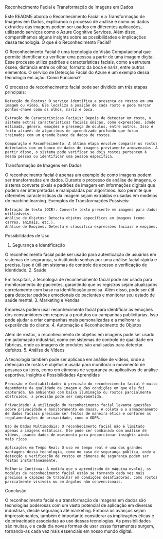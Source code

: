 Reconhecimento Facial e Transformação de Imagens em Dados

Este README aborda o Reconhecimento Facial e a Transformação de Imagens em Dados, explicando o processo de análise e como os dados extraídos das imagens podem ser usados em diferentes aplicações, utilizando serviços como o Azure Cognitive Services. Além disso, compartilhamos alguns insights sobre as possibilidades e implicações dessa tecnologia.
O que é o Reconhecimento Facial?

O Reconhecimento Facial é uma tecnologia de Visão Computacional que permite identificar ou verificar uma pessoa a partir de uma imagem digital. Esse processo utiliza padrões e características faciais, como a estrutura óssea, distância entre os olhos, formato da boca e nariz, entre outros elementos. O serviço de Detecção Facial do Azure é um exemplo dessa tecnologia em ação.
Como Funciona?

O processo de reconhecimento facial pode ser dividido em três etapas principais:

    Detecção de Rostos: O serviço identifica a presença de rostos em uma imagem ou vídeo. Ele localiza a posição de cada rosto e pode marcar pontos-chave como os olhos, nariz e boca.

    Extração de Características Faciais: Depois de detectar um rosto, o sistema extrai características faciais únicas, como expressões, idade estimada, gênero, emoções e presença de óculos, entre outros. Isso é feito através de algoritmos de aprendizado profundo que foram treinados com um grande banco de dados de rostos.

    Comparação e Reconhecimento: A última etapa envolve comparar os rostos detectados com um banco de dados de imagens previamente armazenadas. A partir disso, o sistema pode verificar se dois rostos pertencem à mesma pessoa ou identificar uma pessoa específica.

Transformação de Imagens em Dados

O reconhecimento facial é apenas um exemplo de como imagens podem ser transformadas em dados. Durante o processo de análise de imagens, o sistema converte pixels e padrões de imagem em informações digitais que podem ser interpretadas e manipuladas por algoritmos. Isso permite que diferentes características da imagem sejam extraídas e usadas em modelos de machine learning.
Exemplos de Transformações Possíveis:

    Extração de texto (OCR): Converte texto presente em imagens para dados utilizáveis.
    Análise de Objetos: Detecta objetos específicos em imagens (como carros, animais, etc.).
    Análise de Emoções: Detecta e classifica expressões faciais e emoções.

Possibilidades de Uso
1. Segurança e Identificação

O reconhecimento facial pode ser usado para autenticação de usuários em sistemas de segurança, substituindo senhas por uma análise facial rápida e precisa. Isso é útil em sistemas de controle de acesso e verificação de identidade.
2. Saúde

Em hospitais, a tecnologia de reconhecimento facial pode ser usada para monitoramento de pacientes, garantindo que os registros sejam atualizados corretamente com base na identificação precisa. Além disso, pode ser útil para detectar padrões emocionais de pacientes e monitorar seu estado de saúde mental.
3. Marketing e Vendas

Empresas podem usar reconhecimento facial para identificar as emoções dos consumidores em resposta a produtos ou campanhas publicitárias. Isso pode ajudar a criar campanhas mais personalizadas e a melhorar a experiência do cliente.
4. Automação e Reconhecimento de Objetos

Além de rostos, o reconhecimento de objetos em imagens pode ser usado em automação industrial, como em sistemas de controle de qualidade em fábricas, onde as imagens de produtos são analisadas para detectar defeitos.
5. Análise de Vídeos

A tecnologia também pode ser aplicada em análise de vídeos, onde a detecção de rostos e objetos é usada para monitorar o movimento de pessoas ou itens, como em câmeras de segurança ou aplicativos de análise esportiva.
Insights e Possibilidades Aprendidas

    Precisão e Confiabilidade: A precisão do reconhecimento facial é muito dependente da qualidade da imagem e das condições em que ela foi capturada. Em ambientes com baixa iluminação ou rostos parcialmente obstruídos, a precisão pode ser comprometida.

    Privacidade: A utilização do reconhecimento facial levanta questões sobre privacidade e monitoramento em massa. A coleta e o armazenamento de dados faciais precisam ser feitos de maneira ética e conforme as regulamentações de privacidade, como o GDPR.

    Uso de Dados Multimodais: O reconhecimento facial não é limitado apenas a imagens estáticas. Ele pode ser combinado com análise de vídeos, usando dados de movimento para proporcionar insights ainda mais ricos.

    Aplicações em Tempo Real: O uso em tempo real é uma das grandes vantagens dessa tecnologia, como no caso de segurança pública, onde a detecção e verificação de rostos em câmeras de segurança podem ser feitas instantaneamente.

    Melhoria Contínua: À medida que o aprendizado de máquina evolui, os modelos de reconhecimento facial estão se tornando cada vez mais precisos e capazes de trabalhar em condições desafiadoras, como rostos parcialmente visíveis ou em ângulos não convencionais.

Conclusão

O reconhecimento facial e a transformação de imagens em dados são tecnologias poderosas com um vasto potencial de aplicação em diversas indústrias, desde segurança até marketing. Embora os avanços sejam impressionantes, também é importante considerar as implicações éticas e de privacidade associadas ao uso dessas tecnologias. As possibilidades são muitas, e a cada dia novas formas de usar essas ferramentas surgem, tornando-as cada vez mais essenciais em nosso mundo digital.
